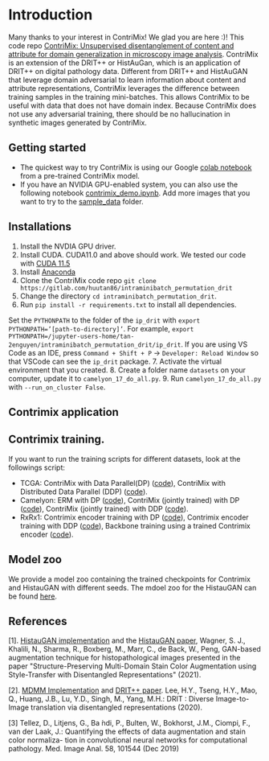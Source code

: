 # Introduction
Many thanks to your interest in ContriMix! We glad you are here :)!
This code repo [ContriMix: Unsupervised disentanglement of content and attribute for domain generalization in microscopy image analysis](https://arxiv.org/abs/2306.04527). ContriMix is an extension of the DRIT++ or HistAuGan, which is an application of DRIT++ on digital pathology data. Different from DRIT++ and HistAuGAN that leverage domain adversarial to learn information about content and attribute representations, ContriMix leverages the difference between training samples in the training mini-batches. This allows ContriMix to be useful with data that does not have domain index. Because ContriMix does not use any adversarial training, there should be no hallucination in synthetic images generated by ContriMix.

## Getting started
- The quickest way to try ContriMix is using our Google [colab notebook](https://colab.research.google.com/drive/1ncXRMgHOijT9Uqr1iy0jqNqo1lnBeP-G?usp=sharing) from a pre-trained ContriMix model.
- If you have an NVIDIA GPU-enabled system, you can also use the following notebook [contrimix_demo.ipynb](./contrimix_demo.ipynb). Add more images that you want to try to the [sample_data](/sample_data/) folder.

## Installations
1.  Install the NVDIA GPU driver.
2.  Install CUDA. CUDA11.0 and above should work. We tested our code with [CUDA 11.5](https://developer.nvidia.com/cuda-11-5-0-download-archive?target_os=Linux&target_arch=x86_64&Distribution=Ubuntu&target_version=20.04&target_type=deb_local)
3.  Install [Anaconda](https://www.anaconda.com/)
4.  Clone the ContriMix code repo `git clone https://gitlab.com/huutan86/intraminibatch_permutation_drit`
5.  Change the directory `cd intraminibatch_permutation_drit`.
6.  Run `pip install -r requirements.txt` to install all dependencies.

Set the `PYTHONPATH` to the folder of the `ip_drit` with `export PYTHONPATH=’[path-to-directory]’`. For example,
`export PYTHONPATH=/jupyter-users-home/tan-2enguyen/intraminibatch_permutation_drit/ip_drit`. If you are using VS Code as an IDE,
press `Command + Shift + P`  ->  `Developer: Reload Window` so that VSCode can see the `ip_drit` package.
7. Activate the virtual environment that you created.
8. Create a folder name `datasets` on your computer, update it to `camelyon_17_do_all.py`.
9. Run `camelyon_17_do_all.py` with `--run_on_cluster False`.

## Contrimix application

## Contrimix training.
If you want to run the training scripts for different datasets, look at the followings script:
- TCGA: ContriMix with Data Parallel(DP) ([code](tcga_do_all_unlabeled_contrimix_dp.py)), ContriMix with Distributed Data Parallel (DDP) ([code](/tcga_do_all_unlabeled_contrimix_ddp.py)).
- Camelyon: ERM with DP ([code](/camelyon_17_do_all_erm.py)), ContriMix (jointly trained) with DP ([code](./camelyon_17_do_all_contrimix.py)), ContriMix (jointly trained) with DDP ([code](./camelyon_17_do_all_contrimix_ddp.py)).
- RxRx1: Contrimix encoder training with DP ([code](/rxrx1_do_all_contrimix_encoder_training_dp.py)), Contrimix encoder training with DDP ([code](/rxrx1_do_all_contrimix_encoder_training_ddp.py)), Backbone training using a trained Contrimix encoder ([code](/rxrx1_do_all_contrimix_backbone_training_dp.py)).

## Model zoo
We provide a model zoo containing the trained checkpoints for Contrimix and HistauGAN with different seeds. The mdoel zoo for the HistauGAN can be found [here](./MODELZOO.md).
## References
[1]. [HistauGAN implementation](https://github.com/sophiajw/HistAuGAN) and the [HistauGAN paper](https://arxiv.org/abs/2107.12357), Wagner, S. J., Khalili, N., Sharma, R., Boxberg, M., Marr, C., de Back, W., Peng, GAN-based augmentation technique for histopathological images presented in the paper "Structure-Preserving Multi-Domain Stain Color Augmentation using Style-Transfer with Disentangled Representations" (2021).

[2]. [MDMM Implementation](https://github.com/HsinYingLee/MDMM) and [DRIT++ paper](/https://arxiv.org/abs/1905.01270). Lee, H.Y., Tseng, H.Y., Mao, Q., Huang, J.B., Lu, Y.D., Singh, M., Yang, M.H.: DRIT : Diverse Image-to-Image translation via disentangled representations (2020).

[3] Tellez, D., Litjens, G., Ba ́ndi, P., Bulten, W., Bokhorst, J.M., Ciompi, F., van der Laak, J.: Quantifying the effects of data augmentation and stain color normaliza- tion in convolutional neural networks for computational pathology. Med. Image Anal. 58, 101544 (Dec 2019)


